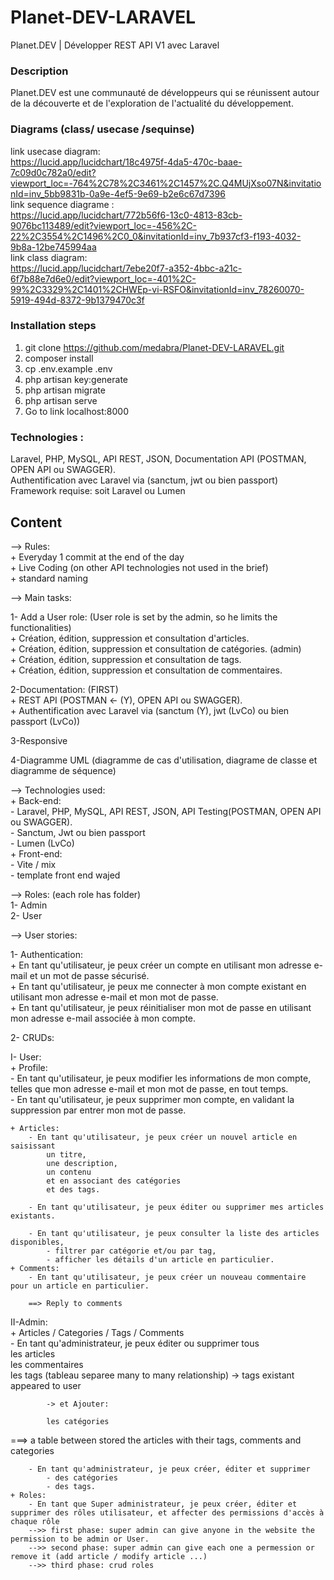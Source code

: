 # Planet-DEV-LARAVEL  
Planet.DEV | Développer REST API V1 avec Laravel  
### Description 
Planet.DEV est une communauté de développeurs qui se réunissent autour de la découverte et de l'exploration de l'actualité du développement. 

### Diagrams (class/ usecase /sequinse)  

link usecase diagram:    
https://lucid.app/lucidchart/18c4975f-4da5-470c-baae-7c09d0c782a0/edit?viewport_loc=-764%2C78%2C3461%2C1457%2C.Q4MUjXso07N&invitationId=inv_5bb9831b-0a9e-4ef5-9e69-b2e6c67d7396   
link sequence diagrame :    
https://lucid.app/lucidchart/772b56f6-13c0-4813-83cb-9076bc113489/edit?viewport_loc=-456%2C-22%2C3554%2C1496%2C0_0&invitationId=inv_7b937cf3-f193-4032-9b8a-12be745994aa    
link class diagram:     
https://lucid.app/lucidchart/7ebe20f7-a352-4bbc-a21c-6f7b88e7d6e0/edit?viewport_loc=-401%2C-99%2C3329%2C1401%2CHWEp-vi-RSFO&invitationId=inv_78260070-5919-494d-8372-9b1379470c3f    
### Installation steps 

1.  git clone https://github.com/medabra/Planet-DEV-LARAVEL.git   
2.  composer install   
3.  cp .env.example .env   
4.  php artisan key:generate    
5.  php artisan migrate  
6.  php artisan serve  
7. Go to link localhost:8000  

### Technologies :
Laravel, PHP, MySQL, API REST, JSON, Documentation API (POSTMAN, OPEN API ou SWAGGER).  
Authentification avec Laravel via (sanctum, jwt ou bien passport)  
Framework requise: soit Laravel ou Lumen   

## Content

--> Rules:  
	+ Everyday 1 commit at the end of the day  
	+ Live Coding (on other API technologies not used in the brief)  
	+ standard naming   

--> Main tasks:  

1- Add a User role: (User role is set by the admin, so he limits the functionalities)  
	+ Création, édition, suppression et consultation d'articles.  
	+ Création, édition, suppression et consultation de catégories. (admin)  
	+ Création, édition, suppression et consultation de tags.     
	+ Création, édition, suppression et consultation de commentaires.  

2-Documentation: (FIRST)  
	+ REST API (POSTMAN <- (Y), OPEN API ou SWAGGER).  
	+ Authentification avec Laravel via (sanctum (Y), jwt (LvCo) ou bien passport (LvCo))  

3-Responsive  

4-Diagramme UML (diagramme de cas d'utilisation, diagrame de classe et diagramme de séquence)  

--> Technologies used:  
	+ Back-end:  
		- Laravel, PHP, MySQL, API REST, JSON, API Testing(POSTMAN, OPEN API ou SWAGGER).  
		- Sanctum, Jwt ou bien passport  
		- Lumen (LvCo)  
	+ Front-end:  
		- Vite / mix  
		- template front end wajed  

--> Roles: (each role has folder)  
1- Admin  
2- User  

--> User stories:  

1- Authentication:  
	+ En tant qu'utilisateur, je peux créer un compte en utilisant mon adresse e-mail et un mot de passe sécurisé.  
	+ En tant qu'utilisateur, je peux me connecter à mon compte existant en utilisant mon adresse e-mail et mon mot de passe.  
	+ En tant qu'utilisateur, je peux réinitialiser mon mot de passe en utilisant mon adresse e-mail associée à mon compte.  

2- CRUDs:  

I- User:  
	+ Profile:  
		- En tant qu'utilisateur, je peux modifier les informations de mon compte, telles que mon adresse e-mail et mon mot de passe, en tout temps.  
		- En tant qu'utilisateur, je peux supprimer mon compte, en validant la suppression par entrer mon mot de passe.  
	
	+ Articles:  
		- En tant qu'utilisateur, je peux créer un nouvel article en saisissant   
			un titre,   
			une description,   
			un contenu   
			et en associant des catégories   
			et des tags.  

		- En tant qu'utilisateur, je peux éditer ou supprimer mes articles existants.  

		- En tant qu'utilisateur, je peux consulter la liste des articles disponibles,   
			- filtrer par catégorie et/ou par tag,   
			- afficher les détails d'un article en particulier.  
	+ Comments:
		- En tant qu'utilisateur, je peux créer un nouveau commentaire pour un article en particulier.  

		==> Reply to comments  

II-Admin:  
	+ Articles / Categories / Tags / Comments  
		- En tant qu'administrateur, je peux éditer ou supprimer tous  
			les articles  
			les commentaires  
			les tags (tableau separee many to many relationship) -> tags existant appeared to user   
			
			-> et Ajouter:  
			
			les catégories  

===> a table between stored the articles with their tags, comments and categories 	  
		
		- En tant qu'administrateur, je peux créer, éditer et supprimer   
			- des catégories   
			- des tags.  
	+ Roles:  
		- En tant que Super administrateur, je peux créer, éditer et supprimer des rôles utilisateur, et affecter des permissions d'accès à chaque rôle  
		-->> first phase: super admin can give anyone in the website the permission to be admin or User.  
		-->> second phase: super admin can give each one a permession or remove it (add article / modify article ...)  
		-->> third phase: crud roles  
